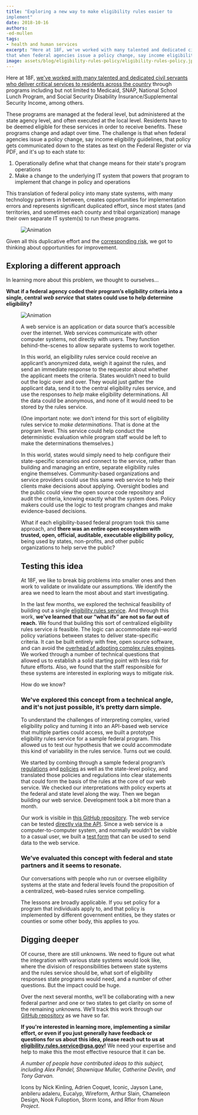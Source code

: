```yaml
---
title: "Exploring a new way to make eligibility rules easier to
implement"
date: 2018-10-16
authors:
-ed-mullen
tags:
- health and human services
excerpt: "Here at 18F, we've worked with many talented and dedicated civil servants who deliver critical services to residents across the country. These programs are managed at the federal level, but administered at the state agency level, and often executed at the local level. The challenge is
that when federal agencies issue a policy change, say income eligibility guidelines, that policy gets communicated down to the states as text on the Federal Register or via PDF. This translation of federal policy into many state systems, with many technology partners in between, creates opportunities for implementation errors. Given all this duplicative effort and the corresponding risk we got to thinking about opportunities for improvement."
image: assets/blog/eligibility-rules-policy/eligibility-rules-policy.jpg
---
```


Here at 18F, [we've worked with many talented and dedicated civil servants who deliver critical services to residents across the country](https://github.com/18F/human-services) through programs
including but not limited to Medicaid, SNAP, National School Lunch
Program, and Social Security Disability Insurance/Supplemental Security Income, among others.

These programs are managed at the federal level, but administered at the state agency level, and often executed at the local level. Residents
have to be deemed eligible for these services in order to receive benefits. These programs change and adapt over time. The challenge is
that when federal agencies issue a policy change, say income eligibility guidelines, that policy gets communicated down to the states as text on the Federal Register or via PDF, and it's up to each state to:

1.  Operationally define what that change means for their state's program operations
2.  Make a change to the underlying IT system that powers that program to implement that change in policy and operations

This translation of federal policy into many state systems, with many
technology partners in between, creates opportunities for implementation errors and represents significant duplicated effort, since most states (and territories, and sometimes each county and tribal organization) manage their own separate IT system(s) to run these programs.

<figure>
  <img src="{{site.baseurl}}assets/blog/eligibility-rules-policy/rules-policy-review.gif" alt=Animation describing the scale of the challenge. Text reads:
“Sometimes eligibility criteria for federal programs change. When this happens states review the changes, identify needed system changes to implement the policy, prioritize system changes against all their other work, turn policy into business requirements, and procure or conduct implementation work. Federal oversight of this progress happens all along. And after all the time, effort, and money, sometimes the process is a success, and sometimes it’s not. And this happens over and over, in every state, and every territory, and sometimes in tribal organizations as well.”/>
</figure>


Given all this duplicative effort and the [corresponding risk](https://www.standishgroup.com/sample_research_files/Haze4.pdf),
we got to thinking about opportunities for improvement.

## Exploring a different approach

In learning more about this problem, we thought to ourselves...

**What if a federal agency coded their program’s eligibility
criteria into a single, central** ***web service*** **that states could use to help determine eligibility?**

<figure>
  <img src="{{site.baseurl}}assets/blog/eligibility-rules-policy/eligibility-process.gif" alt=Animation describing the eligibility rules service concept.
  Text reads: “When someone applies to a program, their data is evaluated against eligibility criteria by a rules engine the state operates. Most states operate their own. Each state’s rules engine needs to change when the policies change how eligibility is determined. (This is where all the effort and risk comes in.) But there is a way that a single, central rules service could be accessed by many states so they wouldn’t have to
  manage their own. States would still have their own systems but the
  rules part would be handled by a central rules service which would be managed by the federal agency. The state systems would talk to the rules service over the internet using an application programming interface or API.”
  </figure>

A web service is an application or data source that’s accessible over
the internet. Web services communicate with other computer systems, not
directly with users. They function behind-the-scenes to allow separate
systems to work together.

In this world, an eligibility rules service could receive an applicant’s
anonymized data, weigh it against the rules, and send an immediate
response to the requestor about whether the applicant meets the
criteria. States wouldn’t need to build out the logic over and over.
They would just gather the applicant data, send it to the central
eligibility rules service, and use the responses to *help* make
eligibility determinations. All the data could be anonymous, and none of
it would need to be stored by the rules service.

(One important note: we don’t intend for this sort of eligibility rules
service to *make determinations*. That is done at the program level.
This service could help conduct the deterministic evaluation while
program staff would be left to make the determinations themselves.)

In this world, states would simply need to help configure their
state-specific scenarios and connect to the service, rather than
building and managing an entire, separate eligibility rules engine
themselves. Community-based organizations and service providers could
use this same web service to help their clients make decisions about
applying. Oversight bodies and the public could view the open source
code repository and audit the criteria, knowing exactly what the system
does. Policy makers could use the logic to test program changes and make
evidence-based decisions.

What if each eligibility-based federal program took this same approach,
and **there was an entire open ecosystem with trusted, open,
official, auditable, executable eligibility policy,** being used by
states, non-profits, and other public organizations to help serve the
public?

## Testing this idea

At 18F, we like to break big problems into smaller ones and then work to validate or invalidate our assumptions. We identify the area we need to learn the most about and start investigating.

In the last few months, we explored the technical feasibility of
building out a single [eligibility rules service](https://github.com/18F/eligibility-rules-service). And through this work, **we've learned that our “what ifs” are not so far out of reach.** We found that building this sort of centralized eligibility
rules service *is* feasible. The logic can accommodate real-world policy variations between states to deliver state-specific criteria. It can be built entirely with free, open source software, and can avoid the [overhead of adopting complex rules engines](https://18f.gsa.gov/2018/10/09/implementing-rules-without-rules-engines/). We worked through a number of technical questions that allowed us to establish a solid starting point with less risk for future efforts. Also, we found that the staff responsible for these systems are interested in exploring ways to mitigate risk.

How do we know?

### We've explored this concept from a technical angle, and it's not just possible, it’s pretty darn simple.

To understand the challenges of interpreting complex, varied eligibility
policy and turning it into an API-based web service that multiple
parties could access, we built a prototype eligibility rules service for a sample federal program. This allowed us to test our hypothesis that we could accommodate this kind of variability in the rules service. Turns out we could.

We started by combing through a sample federal program’s
[regulations](https://www.ecfr.gov/cgi-bin/text-idx?c=ecfr&SID=6757ff6df5f28d78a155bd76f97728b5&rgn=div5&view=text&node=7:4.1.1.1.10&idno=7#se7.4.246_17)
and [policies](https://www.fns.usda.gov/wic/policy/all) as well as
the state-level policy, and translated those policies and regulations into clear statements that could form the basis of the rules at the core of our web service. We checked our interpretations with policy experts at the federal and state level along the way. Then we began building our web service. Development took a bit more than a month.

Our work is visible in [this GitHub repository](https://github.com/18F/eligibility-rules-service). The web service can be tested [directly via the API](https://github.com/18F/eligibility-rules-service/tree/master/eligibility_rules_server#using-the-api).
Since a web service is a computer-to-computer system, and normally
wouldn’t be visible to a casual user, we built a [test form](https://eligibility-rules-form.fr.cloud.gov/) that can be used to send data to the web service.

### We’ve evaluated this concept with federal and state partners and it seems to resonate.

Our conversations with people who run or oversee eligibility systems at the state and federal levels found the proposition of a centralized, web-based rules service compelling.

The lessons are broadly applicable. If you set policy for a program that individuals apply to, and that policy is implemented by different government entities, be they states or counties or some other body, this applies to you.

## Digging deeper

Of course, there are still unknowns. We need to figure out what the
integration with various state systems would look like, where the
division of responsibilities between state systems and the rules service should be, what sort of eligibility responses state programs would need, and a number of other questions. But the impact could be huge.

Over the next several months, we’ll be collaborating with a new federal partner and one or two states to get clarity on some of the remaining unknowns. We’ll track this work through our [GitHub repository](https://github.com/18F/eligibility-rules-service) as we
have so far.

**If you're interested in learning more, implementing a similar
effort, or even if you just generally have feedback or questions for us about this idea, please reach out to us at
[eligibility.rules.service@gsa.gov](mailto:eligibility.rules.service@gsa.gov?subject=Inquiry%20related%20to%2018F%20blog%20post%20Exploring%20A%20New%20Way%20to%20Make%20Eligibility%20Rules%20Easier%20to%20Implement&cc=inquiries18F@gsa.gov)!** We need your expertise and help to make this the most effective resource that it can be.

*A number of people have contributed ideas to this subject, including
Alex Pandel, Shawnique Muller, Catherine Devlin, and Tony Garvan.*

Icons by Nick Kinling, Adrien Coquet, Iconic, Jayson Lane, anbileru
adaleru, Eucalyp, Wireform, Arthur Slain, Chameleon Design, Nook
Fulloption, Storm Icons, and Rflor from *Noun Project*.
